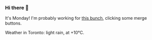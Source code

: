### Hi there :wave:

It's Monday! I'm probably working for [this bunch](https://github.com/kohofinancial), clicking some merge buttons.

Weather in Toronto: light rain, at +10°C.
